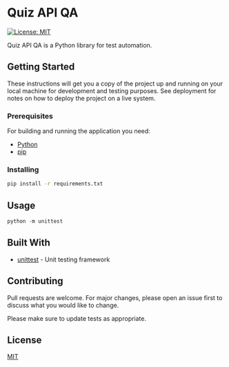 # Quiz API QA

[![License: MIT](https://img.shields.io/badge/License-MIT-yellow.svg)](https://opensource.org/licenses/MIT)

Quiz API QA is a Python library for test automation.

## Getting Started

These instructions will get you a copy of the project up and running on your local machine for development and testing purposes. See deployment for notes on how to deploy the project on a live system.

### Prerequisites

For building and running the application you need:

- [Python](https://www.python.org/) 
- [pip](https://pip.pypa.io/en/stable/)

### Installing

```bash
pip install -r requirements.txt
```

## Usage

```python
python -m unittest
```

## Built With

* [unittest](https://docs.python.org/3/library/unittest.html) - Unit testing framework

## Contributing
Pull requests are welcome. For major changes, please open an issue first to discuss what you would like to change.

Please make sure to update tests as appropriate.

## License
[MIT](https://choosealicense.com/licenses/mit/)
